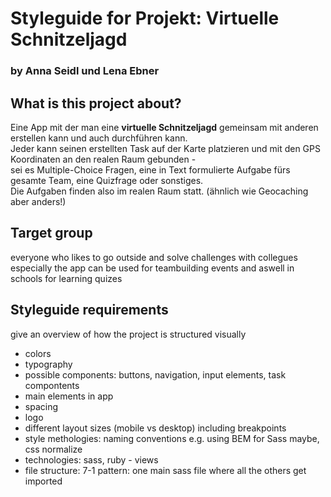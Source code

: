 # Styleguide for Projekt: Virtuelle Schnitzeljagd
### by Anna Seidl und Lena Ebner 
  
## What is this project about?
Eine App mit der man eine **virtuelle Schnitzeljagd** gemeinsam mit anderen erstellen kann und auch durchführen kann.  
Jeder kann seinen erstellten Task auf der Karte platzieren und mit den GPS Koordinaten an den realen Raum gebunden -  
sei es Multiple-Choice Fragen, eine in Text formulierte Aufgabe fürs gesamte Team, eine Quizfrage oder sonstiges.   
Die Aufgaben finden also im realen Raum statt. (ähnlich wie Geocaching aber anders!)

## Target group
everyone who likes to go outside and solve challenges with collegues  
especially the app can be used for teambuilding events and aswell in schools for learning quizes

## Styleguide requirements
give an overview of how the project is structured visually
- colors
- typography
- possible components: buttons, navigation, input elements, task compontents
- main elements in app
- spacing
- logo
- different layout sizes (mobile vs desktop) including breakpoints
- style methologies: naming conventions e.g. using BEM for Sass maybe, css normalize
- technologies: sass, ruby - views
- file structure: 7-1 pattern: one main sass file where all the others get imported



